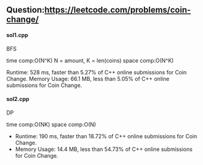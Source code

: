 ## Question:https://leetcode.com/problems/coin-change/

#### sol1.cpp
BFS

time comp:O(N^K) N = amount, K = len(coins)
space comp:O(N^K)

Runtime: 528 ms, faster than 5.27% of C++ online submissions for Coin Change.
Memory Usage: 66.1 MB, less than 5.05% of C++ online submissions for Coin Change.

#### sol2.cpp
DP

time comp:O(NK)
space comp:O(N)

* Runtime: 190 ms, faster than 18.72% of C++ online submissions for Coin Change.
* Memory Usage: 14.4 MB, less than 54.73% of C++ online submissions for Coin Change.
